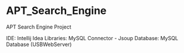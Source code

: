 # APT_Search_Engine

APT Search Engine Project

IDE: Intellij Idea
Libraries: MySQL Connector - Jsoup
Database: MySQL Database (USBWebServer)
